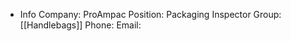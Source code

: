 - Info
  Company: ProAmpac
  Position: Packaging Inspector
  Group: [[Handlebags]] 
  Phone:
  Email: